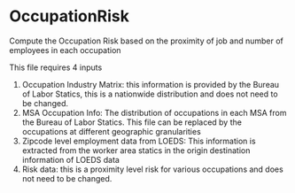 # OccupationRisk
 Compute the Occupation Risk based on the proximity of job and number of employees in each occupation

 This file requires 4 inputs
 1) Occupation Industry Matrix: this information is provided by the Bureau of Labor Statics, this is a nationwide distribution and does not need to be changed.
 2) MSA Occupation Info: The distribution of occupations in each MSA from the Bureau of Labor Statics. This file can be replaced by the occupations at different geographic granularities
 3) Zipcode level employment data from LOEDS: This information is extracted from the worker area statics in the origin destination information of LOEDS data
 4) Risk data: this is a proximity level risk for various occupations and does not need to be changed.
